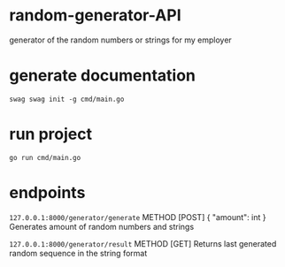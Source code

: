 # random-generator-API
generator of the random numbers or strings for my employer

# generate documentation
`swag swag init -g cmd/main.go`

# run project
`go run cmd/main.go`

# endpoints
`127.0.0.1:8000/generator/generate`
METHOD [POST]
{
  "amount": int
}
Generates amount of random numbers and strings

`127.0.0.1:8000/generator/result`
METHOD [GET]
Returns last generated random sequence in the string format
